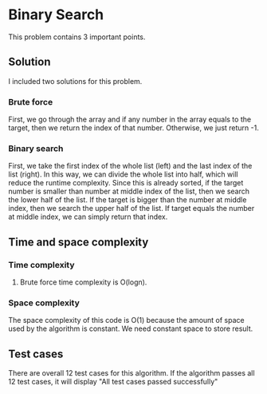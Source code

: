 # Binary Search

This problem contains 3 important points.

## Solution

I included two solutions for this problem.

### Brute force

First, we go through the array and if any number in the array equals to the target, then we return the index of that number. Otherwise, we just return -1.

### Binary search

First, we take the first index of the whole list (left) and the last index of the list (right). In this way, we can divide the whole list into half, which will reduce the runtime complexity. Since this is already sorted, if the target number is smaller than number at middle index of the list, then we search the lower half of the list. If the target is bigger than the number at middle index, then we search the upper half of the list. If target equals the number at middle index, we can simply return that index.

## Time and space complexity

### Time complexity

1. Brute force time complexity is O(logn).

### Space complexity

The space complexity of this code is O(1) because the amount of space used by the algorithm is constant. We need constant space to store result.

## Test cases

There are overall 12 test cases for this algorithm. If the algorithm passes all 12 test cases, it will display "All test cases passed successfully"
